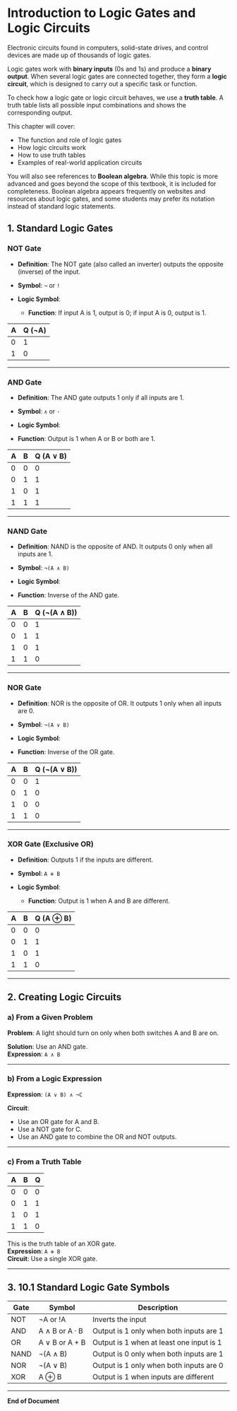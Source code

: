 # Introduction to Logic Gates and Logic Circuits

Electronic circuits found in computers, solid-state drives, and control devices are made up of thousands of logic gates. 

Logic gates work with **binary inputs** (0s and 1s) and produce a **binary output**. When several logic gates are connected together, they form a **logic circuit**, which is designed to carry out a specific task or function.

To check how a logic gate or logic circuit behaves, we use a **truth table**. A truth table lists all possible input combinations and shows the corresponding output.

This chapter will cover:
- The function and role of logic gates
- How logic circuits work
- How to use truth tables
- Examples of real-world application circuits

You will also see references to **Boolean algebra**. While this topic is more advanced and goes beyond the scope of this textbook, it is included for completeness. Boolean algebra appears frequently on websites and resources about logic gates, and some students may prefer its notation instead of standard logic statements.  



## 1. Standard Logic Gates

### NOT Gate
- **Definition**: The NOT gate (also called an inverter) outputs the opposite (inverse) of the input.
- **Symbol**: `¬` or `!`
- **Logic Symbol**:


  - **Function**: If input A is 1, output is 0; if input A is 0, output is 1.

| A | Q (¬A) |
|---|--------|
| 0 |   1    |
| 1 |   0    |

---

### AND Gate
- **Definition**: The AND gate outputs 1 only if all inputs are 1.
- **Symbol**: `∧` or `·`
- **Logic Symbol**:


- **Function**: Output is 1 when A or B or both are 1.

| A | B | Q (A ∨ B) |
|---|---|-----------|
| 0 | 0 |     0     |
| 0 | 1 |     1     |
| 1 | 0 |     1     |
| 1 | 1 |     1     |

---

### NAND Gate
- **Definition**: NAND is the opposite of AND. It outputs 0 only when all inputs are 1.
- **Symbol**: `¬(A ∧ B)`
- **Logic Symbol**:

- **Function**: Inverse of the AND gate.

| A | B | Q (¬(A ∧ B)) |
|---|---|--------------|
| 0 | 0 |      1       |
| 0 | 1 |      1       |
| 1 | 0 |      1       |
| 1 | 1 |      0       |

---

### NOR Gate
- **Definition**: NOR is the opposite of OR. It outputs 1 only when all inputs are 0.
- **Symbol**: `¬(A ∨ B)`
- **Logic Symbol**:  


 - **Function**: Inverse of the OR gate.

| A | B | Q (¬(A ∨ B)) |
|---|---|--------------|
| 0 | 0 |      1       |
| 0 | 1 |      0       |
| 1 | 0 |      0       |
| 1 | 1 |      0       |

---

### XOR Gate (Exclusive OR)
- **Definition**: Outputs 1 if the inputs are different.
- **Symbol**: `A ⊕ B`
- **Logic Symbol**:



  - **Function**: Output is 1 when A and B are different.

| A | B | Q (A ⊕ B) |
|---|---|-----------|
| 0 | 0 |     0     |
| 0 | 1 |     1     |
| 1 | 0 |     1     |
| 1 | 1 |     0     |

---

## 2. Creating Logic Circuits

### a) From a Given Problem
**Problem**: A light should turn on only when both switches A and B are on.

**Solution**: Use an AND gate.  
**Expression**: `A ∧ B`

---

### b) From a Logic Expression
**Expression**: `(A ∨ B) ∧ ¬C`

**Circuit**:
- Use an OR gate for A and B.
- Use a NOT gate for C.
- Use an AND gate to combine the OR and NOT outputs.

---

### c) From a Truth Table

| A | B | Q |
|---|---|---|
| 0 | 0 | 0 |
| 0 | 1 | 1 |
| 1 | 0 | 1 |
| 1 | 1 | 0 |

This is the truth table of an XOR gate.  
**Expression**: `A ⊕ B`  
**Circuit**: Use a single XOR gate.

---

## 3. 10.1 Standard Logic Gate Symbols

| Gate | Symbol | Description |
|------|--------|-------------|
| NOT  | ¬A or !A | Inverts the input |
| AND  | A ∧ B or A · B | Output is 1 only when both inputs are 1 |
| OR   | A ∨ B or A + B | Output is 1 when at least one input is 1 |
| NAND | ¬(A ∧ B) | Output is 0 only when both inputs are 1 |
| NOR  | ¬(A ∨ B) | Output is 1 only when both inputs are 0 |
| XOR  | A ⊕ B | Output is 1 when inputs are different |

---

**End of Document**
   
